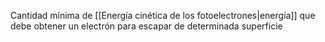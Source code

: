 Cantidad mínima de [[Energía cinética de los fotoelectrones|energía]] que debe obtener un electrón para escapar de determinada superficie 
